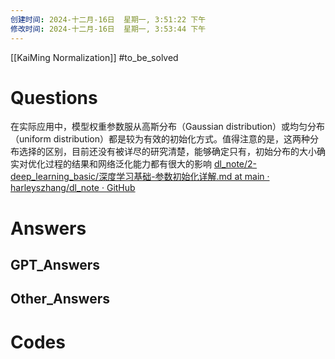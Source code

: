 ```yaml
---
创建时间: 2024-十二月-16日  星期一, 3:51:22 下午
修改时间: 2024-十二月-16日  星期一, 3:53:44 下午
---
```

[[KaiMing Normalization]]
#to_be_solved 
# Questions
在实际应用中，模型权重参数服从高斯分布（Gaussian distribution）或均匀分布（uniform distribution）都是较为有效的初始化方式。值得注意的是，这两种分布选择的区别，目前还没有被详尽的研究清楚，能够确定只有，初始分布的大小确实对优化过程的结果和网络泛化能力都有很大的影响
[dl\_note/2-deep\_learning\_basic/深度学习基础-参数初始化详解.md at main · harleyszhang/dl\_note · GitHub](https://github.com/harleyszhang/dl_note/blob/main/2-deep_learning_basic/%E6%B7%B1%E5%BA%A6%E5%AD%A6%E4%B9%A0%E5%9F%BA%E7%A1%80-%E5%8F%82%E6%95%B0%E5%88%9D%E5%A7%8B%E5%8C%96%E8%AF%A6%E8%A7%A3.md)
# Answers

## GPT_Answers


## Other_Answers


# Codes

```python

```
